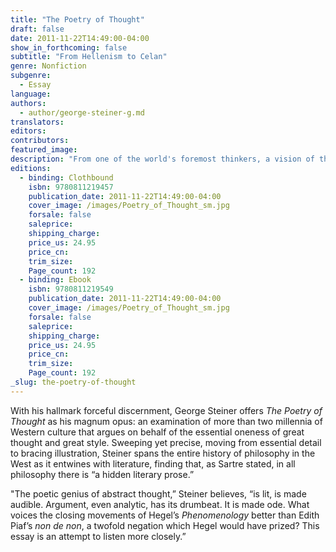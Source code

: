 ```yaml
---
title: "The Poetry of Thought"
draft: false
date: 2011-11-22T14:49:00-04:00
show_in_forthcoming: false
subtitle: "From Hellenism to Celan"
genre: Nonfiction
subgenre:
  - Essay
language:
authors:
  - author/george-steiner-g.md
translators:
editors:
contributors:
featured_image:
description: "From one of the world's foremost thinkers, a vision of the inseparable nature of Western philosophy and its living language. "
editions:
  - binding: Clothbound
    isbn: 9780811219457
    publication_date: 2011-11-22T14:49:00-04:00
    cover_image: /images/Poetry_of_Thought_sm.jpg
    forsale: false
    saleprice:
    shipping_charge:
    price_us: 24.95
    price_cn:
    trim_size:
    Page_count: 192
  - binding: Ebook
    isbn: 9780811219549
    publication_date: 2011-11-22T14:49:00-04:00
    cover_image: /images/Poetry_of_Thought_sm.jpg
    forsale: false
    saleprice:
    shipping_charge:
    price_us: 24.95
    price_cn:
    trim_size:
    Page_count: 192
_slug: the-poetry-of-thought
---
```


With his hallmark forceful discernment, George Steiner offers _The Poetry of Thought_ as his magnum opus: an examination of more than two millennia of Western culture that argues on behalf of the essential oneness of great thought and great style. Sweeping yet precise, moving from essential detail to bracing illustration, Steiner spans the entire history of philosophy in the West as it entwines with literature, finding that, as Sartre stated, in all philosophy there is “a hidden literary prose.”

"The poetic genius of abstract thought,” Steiner believes, “is lit, is made audible. Argument, even analytic, has its drumbeat. It is made ode. What voices the closing movements of Hegel’s _Phenomenology_ better than Edith Piaf’s _non de non_, a twofold negation which Hegel would have prized? This essay is an attempt to listen more closely.”

